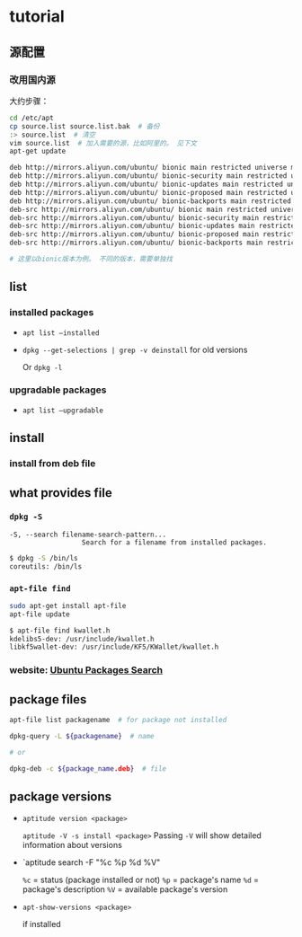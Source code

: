 

# tutorial



## 源配置



### 改用国内源



大约步骤：

```sh
cd /etc/apt
cp source.list source.list.bak  # 备份
:> source.list  # 清空
vim source.list  # 加入需要的源，比如阿里的。 见下文
apt-get update
```



```sh
deb http://mirrors.aliyun.com/ubuntu/ bionic main restricted universe multiverse
deb http://mirrors.aliyun.com/ubuntu/ bionic-security main restricted universe multiverse
deb http://mirrors.aliyun.com/ubuntu/ bionic-updates main restricted universe multiverse
deb http://mirrors.aliyun.com/ubuntu/ bionic-proposed main restricted universe multiverse
deb http://mirrors.aliyun.com/ubuntu/ bionic-backports main restricted universe multiverse
deb-src http://mirrors.aliyun.com/ubuntu/ bionic main restricted universe multiverse
deb-src http://mirrors.aliyun.com/ubuntu/ bionic-security main restricted universe multiverse
deb-src http://mirrors.aliyun.com/ubuntu/ bionic-updates main restricted universe multiverse
deb-src http://mirrors.aliyun.com/ubuntu/ bionic-proposed main restricted universe multiverse
deb-src http://mirrors.aliyun.com/ubuntu/ bionic-backports main restricted universe multiverse

# 这里以bionic版本为例。 不同的版本，需要单独找
```







## list 

### installed packages

* `apt list —installed`

* `dpkg --get-selections | grep -v deinstall` for old versions

  Or `dpkg -l`



### upgradable packages



* `apt list —upgradable`





## install



### install from deb file



## what provides file

### `dpkg -S`

```
-S, --search filename-search-pattern...
                  Search for a filename from installed packages.
```

```sh
$ dpkg -S /bin/ls
coreutils: /bin/ls
```

### `apt-file find`

```sh
sudo apt-get install apt-file
apt-file update

$ apt-file find kwallet.h
kdelibs5-dev: /usr/include/kwallet.h
libkf5wallet-dev: /usr/include/KF5/KWallet/kwallet.h
```

### website: [Ubuntu Packages Search](http://packages.ubuntu.com/)

## package files

```sh
apt-file list packagename  # for package not installed
```

```sh
dpkg-query -L ${packagename}  # name

# or 

dpkg-deb -c ${package_name.deb}  # file
```





## package versions



* `aptitude version <package>`

  `aptitude -V -s install <package>` Passing `-V` will show detailed information about versions

* `aptitude search <package> -F "%c %p %d %V"

  `%c` = status (package installed or not)
  `%p` = package's name
  `%d` = package's description
  `%V` = available package's version

* `apt-show-versions <package>` 

  if installed





